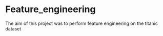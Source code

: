 # Feature_engineering
The aim of this project was to perform feature engineering on the titanic dataset
